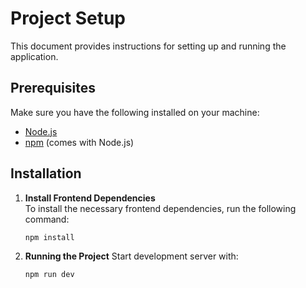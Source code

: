 # Project Setup

This document provides instructions for setting up and running the application.

## Prerequisites

Make sure you have the following installed on your machine:

- [Node.js](https://nodejs.org/)
- [npm](https://www.npmjs.com/) (comes with Node.js)

## Installation

1. **Install Frontend Dependencies**  
   To install the necessary frontend dependencies, run the following command:

   ```bash
   npm install

2. **Running the Project**
   Start development server with:

   ```bash
   npm run dev
